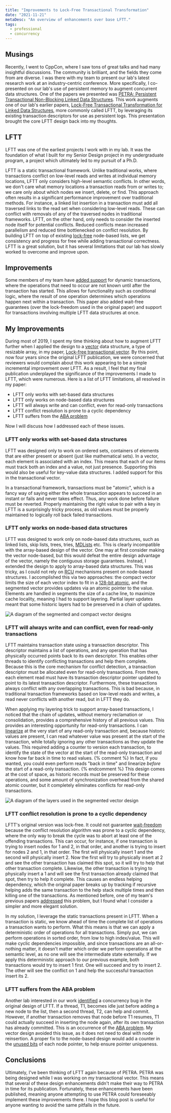 ```yaml
---
title: "Improvements to Lock-Free Transactional Transformation"
date: "2021-11-21"
metaDesc: "An overview of enhancements over base LFTT."
tags:
  - professional
  - concurrency
---
```


## Musings

Recently, I went to CppCon, where I saw tons of great talks and had many insightful discussions. The community is brilliant, and the fields they come from are diverse. I was there with my team to present our lab's latest research work at an industry-centric conference. More specifically, I co-presented on our lab's use of persistent memory to augment concurrent data structures. One of the papers we presented was [PETRA: Persistent Transactional Non-Blocking Linked Data Structures](https://dl.acm.org/doi/abs/10.1145/3446391). This work augments one of our lab's earlier papers, [Lock-Free Transactional Transformation for Linked Data Structures](https://dl.acm.org/doi/abs/10.1145/3209690), more commonly called LFTT, by leveraging its existing transaction descriptors for use as persistent logs. This presentation brought the core LFTT design back into my thoughts. 

## LFTT

LFTT was one of the earliest projects I work with in my lab. It was the foundation of what I built for my Senior Design project in my undergraduate program, a project which ultimately led to my pursuit of a Ph.D. 

LFTT is a static transactional framework. Unlike traditional works, where transactions conflict on low-level reads and writes at individual memory locations, LFTT only considers high-level semantic conflicts. In other words, we don't care what memory locations a transaction reads from or writes to; we care only about which nodes we insert, delete, or find. This approach often results in a significant performance improvement over traditional methods. For instance, a linked list insertion in a transaction must add all traversed links to the read set when considering low-level reads. These can conflict with removals of any of the traversed nodes in traditional frameworks. LFTT, on the other hand, only needs to consider the inserted node itself for potential conflicts. Reduced conflicts mean increased parallelism and reduced time bottlenecked on conflict resolution. By building LFTT on top of existing [lock-free](https://en.wikipedia.org/wiki/Non-blocking_algorithm#Lock-freedom) node-based lists, we get consistency and progress for free while adding transactional correctness. LFTT is a great solution, but it has several limitations that our lab has slowly worked to overcome and improve upon. 

## Improvements

Some members of my team have [added support](https://dl.acm.org/doi/abs/10.1145/3303084.3309491) for dynamic transactions, where the operations that need to occur are not known until after the transaction has started. This allows for functionality such as conditional logic, where the result of one operation determines which operations happen next within a transaction. This paper also added wait-free guarantees (over the lock-freedom used in the original paper) and support for transactions involving multiple LFTT data structures at once. 

## My Improvements

During most of 2019, I spent my time thinking about how to augment LFTT further when I applied the design to a [vector](https://en.cppreference.com/w/cpp/container/vector) data structure, a type of resizable array, in my paper, [Lock-free transactional vector](https://dl.acm.org/doi/abs/10.1145/3380536.3380543). By this point, now four years since the original LFTT publication, we were concerned that reviewers would complain about this work appearing to be a simple incremental improvement over LFTT. As a result, I feel that my final publication underplayed the significance of the improvements I made to LFTT, which were numerous. Here is a list of LFTT limitations, all resolved in my paper:

- LFTT only works with set-based data structures
- LFTT only works on node-based data structures
- LFTT will always write and can conflict, even for read-only transactions
- LFTT conflict resolution is prone to a cyclic dependency
- LFTT suffers from the [ABA problem](https://en.wikipedia.org/wiki/ABA_problem)

Now I will discuss how I addressed each of these issues.

### LFTT only works with set-based data structures

LFTT was designed only to work on ordered sets, containers of elements that are either present or absent (just like mathematical sets). In a vector, each element is associated with an index. This means that each of our items must track both an index and a value, not just presence. Supporting this would also be useful for key-value data structures. I added support for this in the transactional vector. 

In a transactional framework, transactions must be "atomic", which is a fancy way of saying either the whole transaction appears to succeed in an instant or fails and never takes effect. Thus, any work done before failure must be reverted. Properly maintaining the right value to pair with a key in LFTT is a surprisingly tricky process, as old values must be properly maintained to logically roll back failed transactions. 

### LFTT only works on node-based data structures

LFTT was designed to work only on node-based data structures, such as linked lists, skip lists, trees, tries, [MDLists](https://ieeexplore.ieee.org/abstract/document/7536527) etc. This is clearly incompatible with the array-based design of the vector. One may at first consider making the vector node-based, but this would defeat the entire design advantage of the vector, namely the contiguous storage guarantees. Instead, I extended the design to apply to array-based data structures. This was tricky, as I could not rely on [RCU](https://en.wikipedia.org/wiki/Read-copy-update) mechanisms present on node-based structures. I accomplished this via two approaches: the compact vector limits the size of each vector index to fit in a [128-bit atomic](https://www.felixcloutier.com/x86/cmpxchg8b:cmpxchg16b), and the segmented vector provides updates via an atomic pointer to the value. Elements are handled in segments the size of a cache line, to maximize cache locality, meaning I had to support layering. Partial layer updates meant that some historic layers had to be preserved in a chain of updates. 

![A diagram of the segmented and compact vector designs](/assets/images/TransVecLayout.png "On the left, the segmented vector points to layers of updates to atomically update values. On the right, the compact vector stores all required data for each value from within its own atomic memory location.")

### LFTT will always write and can conflict, even for read-only transactions

LFTT maintains transaction state using a transaction descriptor. This descriptor maintains a list of operations, and any operation that has physically occurred points back to its own descriptor. This enables other threads to identify conflicting transactions and help them complete. Because this is the core mechanism for conflict detection, a transaction descriptor must be allocated even for read-only transactions. From there, each element read must have its transaction descriptor pointer updated to point to its latest transaction descriptor. Furthermore, these transactions always conflict with any overlapping transactions. This is bad because, in traditional transaction frameworks based on low-level reads and writes, a read never conflicts with another read, but in LFTT they do. 

When applying my layering trick to support array-based transactions, I noticed that the chain of updates, without memory reclamation or consolidation, provides a comprehensive history of all previous values. This provides an interesting opportunity for read-only transactions. I can [linearize](https://en.wikipedia.org/wiki/Linearizability) at the very start of any read-only transaction and, because historic values are present, I can read whatever value was present at the start of the transaction, while totally ignoring any other transactions as they update the values. This required adding a counter to version each transaction, to identify the state of the vector at the start of the read-only transaction and know how far back in time to read values. {% comment %} In fact, if you wanted, you could even perform reads "back in time" and linearize *before* the start of a read-only transaction. {% endcomment %} This design comes at the cost of space, as historic records must be preserved for these operations, and some amount of synchronization overhead from the shared atomic counter, but it completely eliminates conflicts for read-only transactions.

![A diagram of the layers used in the segmented vector design](/assets/images/TransVecLayers.png "Layers in the segmented vector are prepended from back to front. This allows partial updates, but, crucially, provides support for reading historic values in old layers for conflict-free reads.")

### LFTT conflict resolution is prone to a cyclic dependency

LFTT's original version was lock-free. It could not guarantee [wait-freedom](https://en.wikipedia.org/wiki/Non-blocking_algorithm#Wait-freedom) because the conflict resolution algorithm was prone to a cyclic dependency, where the only way to break the cycle was to abort at least one of the offending transactions. This can occur, for instance, if one transaction is trying to insert nodes for 1 and 2, in that order, and another is trying to insert for nodes 2 and 1, in that order. The first will physically insert 1 and the second will physically insert 2. Now the first will try to physically insert at 2 and see the other transaction has claimed this spot, so it will try to help that other transaction complete. Likewise, the other transaction is trying to physically insert a 1 and will see the first transaction already claimed that spot, then try to help it complete. This causes an endless helping dependency, which the original paper breaks up by tracking if recursive helping adds the same transaction to the help stack multiple times and then killing one of the transactions. As mentioned before, one of my team's previous papers [addressed](https://dl.acm.org/doi/abs/10.1145/3303084.3309491) this problem, but I found what I consider a simpler and more elegant solution. 

In my solution, I leverage the static transactions present in LFTT. When a transaction is static, we know ahead of time the complete list of operations a transaction wants to perform. What this means is that we can apply a deterministic order of operations for all transactions. Simply put, we can perform operations in sorted order, from low to high index/value. This will make cyclic dependencies impossible, and since transactions are an all-or-nothing matter, it doesn't matter which order we perform operations at the semantic level, as no one will see the intermediate state externally. If we apply this deterministic approach to our previous example, both transactions would try to insert 1 first. One will succeed and try to insert 2. The other will see the conflict on 1 and help the successful transaction insert its 2. 

### LFTT suffers from the ABA problem

Another lab interested in our work [identified](https://www.cs.technion.ac.il/users/wwwb/cgi-bin/tr-get.cgi/2019/MSC/MSC-2019-01.pdf#page=25) a concurrency bug in the original design of LFTT. If a thread, T1, becomes idle just before adding a new node to the list, then a second thread, T2, can help and commit. However, if another transaction removes that node before T1 resumes, T1 could actually succeed in inserting the node again, after its own transaction has already committed. This is an occurrence of the [ABA problem](https://en.wikipedia.org/wiki/ABA_problem). My vector design avoided this issue, as it does not need to deal with node reinsertion. A proper fix to the node-based design would add a counter in the [unused bits](https://en.wikipedia.org/wiki/Tagged_pointer) of each node pointer, to help ensure pointer uniqueness.

## Conclusions

Ultimately, I've been thinking of LFTT again because of PETRA. PETRA was being designed while I was working on my transactional vector. This means that several of these design enhancements didn't make their way to PETRA in time for its publication. Fortunately, these enhancements have been published, meaning anyone attempting to use PETRA could foreseeably implement these improvements there. I hope this blog post is useful for anyone wanting to avoid the same pitfalls in the future. 